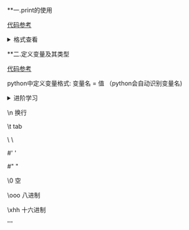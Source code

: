 **一.print的使用

[代码参考](https://github.com/3114aaa/Python/blob/main/print)

<details><summary>格式查看</summary>
<p>
  print([obj1],[obj2]...[,sep=""][,"endl=""][,file=sys.stdout])
  
  obj表示内容，sep用于替换obj与obj的逗号（逗号默认space），endl结尾替换（print默认结尾为enter），file为打开文件对象(打开文件代码为'''变量名 = open("路径","w")''')
  
</p>
</details>

**二.定义变量及其类型

[代码参考](https://github.com/3114aaa/Python/blob/main/%E5%8F%98%E9%87%8F%E7%B1%BB%E5%9E%8B)

python中定义变量格式: 变量名 = 值 （python会自动识别变量名)

<details><summary>进阶学习</summary>
<p>
  函数:type()可以识别变量类型，见代码参考中
</p>
</details>

\n  换行

\t  tab

\\  \

#\'  '

#\"  "

\0  空

\ooo    八进制

\xhh    十六进制

'''
